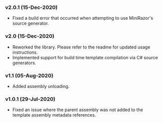 ### v2.0.1 (15-Dec-2020)

- Fixed a build error that occurred when attempting to use MiniRazor's source generator.

### v2.0 (15-Dec-2020)

- Reworked the library. Please refer to the readme for updated usage instructions.
- Implemented support for build time template compilation via C# source generators.

### v1.1 (05-Aug-2020)

- Added assembly unloading.

### v1.0.1 (29-Jul-2020)

- Fixed an issue where the parent assembly was not added to the template assembly metadata references.
